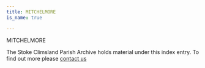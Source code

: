 ```yaml
---
title: MITCHELMORE
is_name: true

---
```


MITCHELMORE


The Stoke Climsland Parish Archive holds material under this index entry. To find out more please [contact us](/contact/)
